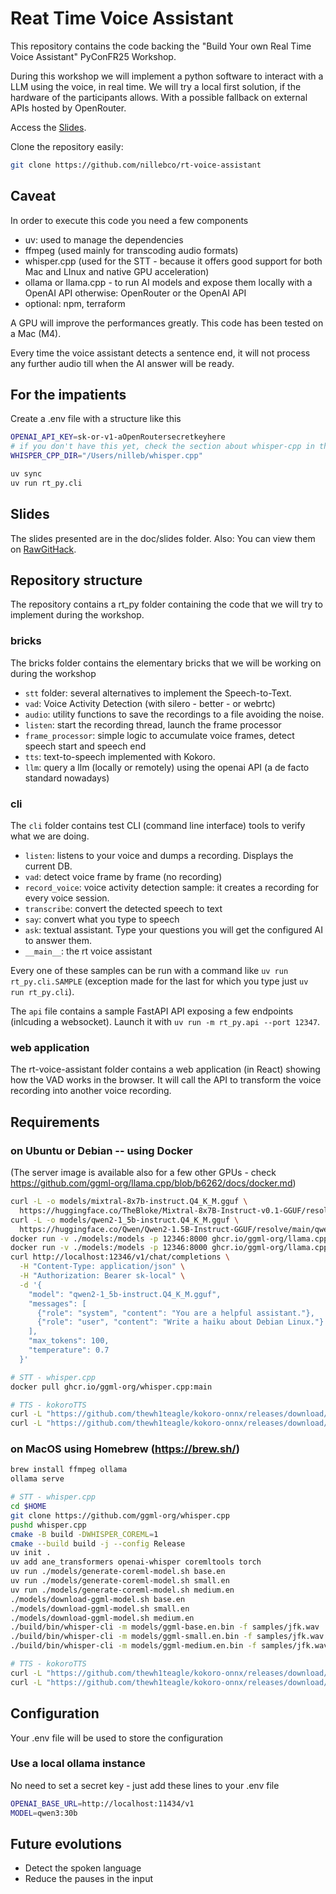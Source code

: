 # Reat Time Voice Assistant

This repository contains the code backing the "Build Your own Real Time Voice Assistant" PyConFR25 Workshop.

During this workshop we will implement a python software to interact with a LLM using the voice, in real time. We will try a local first solution, if the hardware of the participants allows. With a possible fallback on external APIs hosted by OpenRouter.

Access the [Slides](https://raw.githack.com/nillebco/rt-voice-assistant/main/doc/slides/index.html).

Clone the repository easily:

```sh
git clone https://github.com/nillebco/rt-voice-assistant
```

## Caveat

In order to execute this code you need a few components

- uv: used to manage the dependencies
- ffmpeg (used mainly for transcoding audio formats)
- whisper.cpp (used for the STT - because it offers good support for both Mac and LInux and native GPU acceleration)
- ollama or llama.cpp - to run AI models and expose them locally with a OpenAI API
    otherwise: OpenRouter or the OpenAI API
- optional: npm, terraform

A GPU will improve the performances greatly.
This code has been tested on a Mac (M4).

Every time the voice assistant detects a sentence end, it will not process any further audio till when the AI answer will be ready.

## For the impatients

Create a .env file with a structure like this

```sh
OPENAI_API_KEY=sk-or-v1-aOpenRoutersecretkeyhere
# if you don't have this yet, check the section about whisper-cpp in the follow.
WHISPER_CPP_DIR="/Users/nilleb/whisper.cpp"
```

```sh
uv sync
uv run rt_py.cli
```

## Slides

The slides presented are in the doc/slides folder. Also: You can view them on [RawGitHack](https://raw.githack.com/nillebco/rt-voice-assistant/main/doc/slides/index.html).

## Repository structure

The repository contains a rt_py folder containing the code that we will try to implement during the workshop.

### bricks

The bricks folder contains the elementary bricks that we will be working on during the workshop

- `stt` folder: several alternatives to implement the Speech-to-Text.
- `vad`: Voice Activity Detection (with silero - better - or webrtc)
- `audio`: utility functions to save the recordings to a file avoiding the noise.
- `listen`: start the recording thread, launch the frame processor
- `frame_processor`: simple logic to accumulate voice frames, detect speech start and speech end
- `tts`: text-to-speech implemented with Kokoro.
- `llm`: query a llm (locally or remotely) using the openai API (a de facto standard nowadays)

### cli

The `cli` folder contains test CLI (command line interface) tools to verify what we are doing.

- `listen`: listens to your voice and dumps a recording. Displays the current DB.
- `vad`: detect voice frame by frame (no recording)
- `record_voice`: voice activity detection sample: it creates a recording for every voice session.
- `transcribe`: convert the detected speech to text
- `say`: convert what you type to speech
- `ask`: textual assistant. Type your questions you will get the configured AI to answer them.
- `__main__`: the rt voice assistant

Every one of these samples can be run with a command like `uv run rt_py.cli.SAMPLE` (exception made for the last for which you type just `uv run rt_py.cli`).

The `api` file contains a sample FastAPI API exposing a few endpoints (inlcuding a websocket). Launch it with `uv run -m rt_py.api --port 12347`.

### web application

The rt-voice-assistant folder contains a web application (in React) showing how the VAD works in the browser. It will call the API to transform the voice recording into another voice recording.

## Requirements

### on Ubuntu or Debian -- using Docker

(The server image is available also for a few other GPUs - check https://github.com/ggml-org/llama.cpp/blob/b6262/docs/docker.md)

```sh
curl -L -o models/mixtral-8x7b-instruct.Q4_K_M.gguf \
  https://huggingface.co/TheBloke/Mixtral-8x7B-Instruct-v0.1-GGUF/resolve/main/mixtral-8x7b-instruct-v0.1.Q4_K_M.gguf
curl -L -o models/qwen2-1_5b-instruct.Q4_K_M.gguf \
  https://huggingface.co/Qwen/Qwen2-1.5B-Instruct-GGUF/resolve/main/qwen2-1_5b-instruct-q4_k_m.gguf
docker run -v ./models:/models -p 12346:8000 ghcr.io/ggml-org/llama.cpp:server -m /models/mixtral-8x7b-instruct.Q4_K_M.gguf --port 8000 --host 0.0.0.0 -n 512 --ctx-size 8192 --api-key sk-local
docker run -v ./models:/models -p 12346:8000 ghcr.io/ggml-org/llama.cpp:server -m /models/qwen2-1_5b-instruct.Q4_K_M.gguf --port 8000 --host 0.0.0.0 -n 512 --ctx-size 8192 --api-key sk-local
curl http://localhost:12346/v1/chat/completions \
  -H "Content-Type: application/json" \
  -H "Authorization: Bearer sk-local" \
  -d '{
    "model": "qwen2-1_5b-instruct.Q4_K_M.gguf",
    "messages": [
      {"role": "system", "content": "You are a helpful assistant."},
      {"role": "user", "content": "Write a haiku about Debian Linux."}
    ],
    "max_tokens": 100,
    "temperature": 0.7
  }'

# STT - whisper.cpp
docker pull ghcr.io/ggml-org/whisper.cpp:main

# TTS - kokoroTTS
curl -L "https://github.com/thewh1teagle/kokoro-onnx/releases/download/model-files-v1.0/kokoro-v1.0.onnx" -o models/kokoro-v1.0.onnx
curl -L "https://github.com/thewh1teagle/kokoro-onnx/releases/download/model-files-v1.0/voices-v1.0.bin" -o models/voices-v1.0.bin
```

### on MacOS using Homebrew (https://brew.sh/)

```sh
brew install ffmpeg ollama
ollama serve

# STT - whisper.cpp
cd $HOME
git clone https://github.com/ggml-org/whisper.cpp
pushd whisper.cpp
cmake -B build -DWHISPER_COREML=1
cmake --build build -j --config Release
uv init .
uv add ane_transformers openai-whisper coremltools torch
uv run ./models/generate-coreml-model.sh base.en
uv run ./models/generate-coreml-model.sh small.en
uv run ./models/generate-coreml-model.sh medium.en
./models/download-ggml-model.sh base.en
./models/download-ggml-model.sh small.en
./models/download-ggml-model.sh medium.en
./build/bin/whisper-cli -m models/ggml-base.en.bin -f samples/jfk.wav
./build/bin/whisper-cli -m models/ggml-small.en.bin -f samples/jfk.wav
./build/bin/whisper-cli -m models/ggml-medium.en.bin -f samples/jfk.wav

# TTS - kokoroTTS
curl -L "https://github.com/thewh1teagle/kokoro-onnx/releases/download/model-files-v1.0/kokoro-v1.0.onnx" -o models/kokoro-v1.0.onnx
curl -L "https://github.com/thewh1teagle/kokoro-onnx/releases/download/model-files-v1.0/voices-v1.0.bin" -o models/voices-v1.0.bin
```

## Configuration

Your .env file will be used to store the configuration

### Use a local ollama instance

No need to set a secret key - just add these lines to your .env file

```sh
OPENAI_BASE_URL=http://localhost:11434/v1
MODEL=qwen3:30b
```

## Future evolutions

- Detect the spoken language
- Reduce the pauses in the input
